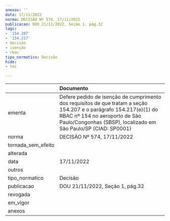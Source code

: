 ```yaml
---
anexos: ''
data: 17/11/2022
norma: DECISÃO Nº 574, 17/11/2022
publicacao: DOU 21/11/2022, Seção 1, pág.32
tags:
- '154.207'
- '154.217'
- decisão
- isenção
- rbac
tipo_normatico: Decisão
hide: 
- toc 
 
---
```


|                    | Documento                                                                                                                                                                                                             |
|:-------------------|:----------------------------------------------------------------------------------------------------------------------------------------------------------------------------------------------------------------------|
| ementa             | Defere pedido de isenção de cumprimento dos requisitos de que tratam a seção 154.207 e o parágrafo 154.217(e)(1) do RBAC nº 154 no aeroporto de São Paulo/Congonhas (SBSP), localizado em São Paulo/SP (CIAD: SP0001) |
| norma              | DECISÃO Nº 574, 17/11/2022                                                                                                                                                                                            |
| tornada_sem_efeito |                                                                                                                                                                                                                       |
| alterada           |                                                                                                                                                                                                                       |
| data               | 17/11/2022                                                                                                                                                                                                            |
| outros             |                                                                                                                                                                                                                       |
| tipo_normatico     | Decisão                                                                                                                                                                                                               |
| publicacao         | DOU 21/11/2022, Seção 1, pág.32                                                                                                                                                                                       |
| revogada           |                                                                                                                                                                                                                       |
| em_vigor           |                                                                                                                                                                                                                       |
| anexos             |                                                                                                                                                                                                                       |